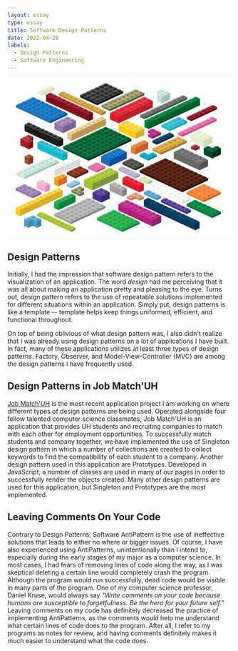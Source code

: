 ```yaml
---
layout: essay
type: essay
title: Software Design Patterns
date: 2022-04-28
labels:
  - Design Patterns
  - Software Engineering
---
```


<img class="ui large centered image" src="../images/legoblocks.jpeg">

## Design Patterns
Initially, I had the impression that software design pattern refers to the visualization of an application. The word *design* had me perceiving that it was all about making an application pretty and pleasing to the eye. Turns out, design pattern refers to the use of repeatable solutions implemented for different situations within an application. Simply put, design patterns is like a template -- template helps keep things uniformed, efficient, and functional throughout.

On top of being oblivious of what design pattern was, I also didn't realize that I was already using design patterns on a lot of applications I have built. In fact, many of these applications utilizes at least three types of design patterns. Factory, Observer, and Model-View-Controller (MVC) are among the design patterns I have frequently used.

## Design Patterns in Job Match'UH
[Job Match'UH](https://github.com/Job-Match-UH) is the most recent application project I am working on where different types of design patterns are being used. Operated alongside four fellow talented computer science classmates, Job Match'UH is an application that provides UH students and recruiting companies to match with each other for employment opportunities. To successfully match students and company together, we have implemented the use of Singleton design pattern in which a number of collections are created to collect keywords to find the compatibility of each student to a company. Another design pattern used in this application are Prototypes. Developed in JavaScript, a number of classes are used in many of our pages in order to successfully render the objects created. Many other design patterns are used for this application, but Singleton and Prototypes are the most implemented.

## Leaving Comments On Your Code
Contrary to Design Patterns, Software AntiPattern is the use of ineffective solutions that leads to either no where or bigger issues. Of course, I have also experienced using AntiPatterns, unintentionally than I intend to, especially during the early stages of my major as a computer science. In most cases, I had fears of removing lines of code along the way, as I was skeptical deleting a certain line would completely crash the program. Although the program would run successfully, dead code would be visible in many parts of the program. One of my computer science professor, Daniel Kruse, would always say *"Write comments on your code because humans are susceptible to forgetfulness. Be the hero for your future self."* Leaving comments on my code has definitely decreased the practice of implementing AntiPatterns, as the comments would help me understand what certain lines of code does to the program. After all, I refer to my programs as notes for review, and having comments definitely makes it much easier to understand what the code does.
